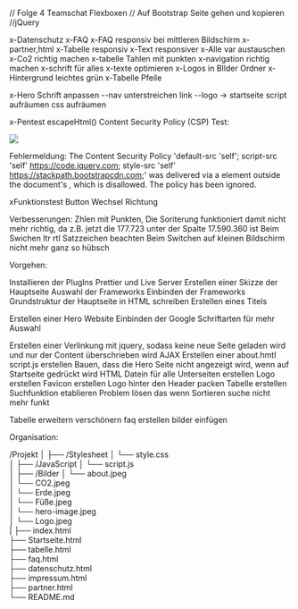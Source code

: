 // Folge 4 Teamschat Flexboxen
// Auf Bootstrap Seite gehen und kopieren
//jQuery

x-Datenschutz
x-FAQ
x-FAQ responsiv bei mittleren Bildschirm
x-partner,html
x-Tabelle responsiv
x-Text responsiver
x-Alle var austauschen
x-Co2 richtig machen
x-tabelle Tahlen mit punkten
x-navigation richtig machen
x-schrift für alles
x-texte optimieren
x-Logos in BIlder Ordner
x-Hintergrund leichtes grün
x-Tabelle Pfeile

x-Hero Schrift anpassen
--nav unterstreichen link
--logo -> startseite
script aufräumen
css aufräumen

x-Pentest
escapeHtml()
Content Security Policy (CSP)
Test:

<img src="images/image1.webp" onload="alert('The user\'s password is: '+user.password)"/>

Fehlermeldung:
The Content Security Policy 'default-src 'self'; script-src 'self' https://code.jquery.com; style-src 'self' https://stackpath.bootstrapcdn.com;' was delivered via a <meta> element outside the document's <head>, which is disallowed. The policy has been ignored.

xFunktionstest
Button Wechsel Richtung

Verbesserungen:
Zhlen mit Punkten, Die Soriterung funktioniert damit nicht mehr richtig, da z.B. jetzt die 177.723 unter der Spalte 	17.590.360 ist
Beim Swichen ltr rtl Satzzeichen beachten
Beim Switchen auf kleinen Bildschirm nicht mehr ganz so hübsch

Vorgehen:

Installieren der PlugIns Prettier und Live Server
Erstellen einer Skizze der Hauptseite
Auswahl der Frameworks
Einbinden der Frameworks
Grundstruktur der Hauptseite in HTML schreiben
Erstellen eines Titels

Erstellen einer Hero Website
Einbinden der Google Schriftarten für mehr Auswahl

Erstellen einer Verlinkung mit jquery, sodass keine neue Seite geladen wird und nur der Content überschrieben wird AJAX
Erstellen einer about.hmtl
script.js erstellen
Bauen, dass die Hero Seite nicht angezeigt wird, wenn auf Startseite gedrückt wird
HTML Datein für alle Unterseiten erstellen
Logo erstellen
Favicon erstellen
Logo hinter den Header packen
Tabelle erstellen 
Suchfunktion etablieren
Problem lösen das wenn Sortieren suche nicht mehr funkt

Tabelle erweitern
verschönern
faq erstellen
bilder einfügen




Organisation:

/Projekt
│
├── /Stylesheet
│   └── style.css        
│
├── /JavaScript
│   └── script.js        
│
├── /Bilder
│   └── about.jpeg    
│   └── CO2.jpeg    
│   └── Erde.jpeg     
│   └── Füße.jpeg     
│   └── hero-image.jpeg     
│   └── Logo.jpeg     
|
├── index.html           
├── Startseite.html          
├── tabelle.html           
├── faq.html          
├── datenschutz.html           
├── impressum.html           
├── partner.html           
└── README.md